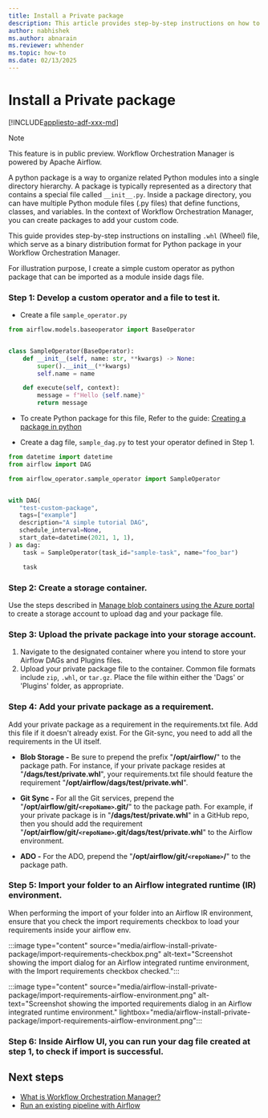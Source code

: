 ```yaml
---
title: Install a Private package
description: This article provides step-by-step instructions on how to install a private package in a Workflow Orchestration Manager runtime.
author: nabhishek
ms.author: abnarain
ms.reviewer: whhender
ms.topic: how-to
ms.date: 02/13/2025
---
```


# Install a Private package

[!INCLUDE[appliesto-adf-xxx-md](includes/appliesto-adf-xxx-md.md)]

> [!NOTE]
> This feature is in public preview. Workflow Orchestration Manager is powered by Apache Airflow.

A python package is a way to organize related Python modules into a single directory hierarchy. A package is typically represented as a directory that contains a special file called `__init__.py`. Inside a package directory, you can have multiple Python module files (.py files) that define functions, classes, and variables.
In the context of Workflow Orchestration Manager, you can create packages to add your custom code.

This guide provides step-by-step instructions on installing `.whl` (Wheel) file, which serve as a binary distribution format for Python package in your Workflow Orchestration Manager.

For illustration purpose, I create a simple custom operator as python package that can be imported as a module inside dags file.

### Step 1: Develop a custom operator and a file to test it.
- Create a file `sample_operator.py`
```python
from airflow.models.baseoperator import BaseOperator


class SampleOperator(BaseOperator):
    def __init__(self, name: str, **kwargs) -> None:
        super().__init__(**kwargs)
        self.name = name

    def execute(self, context):
        message = f"Hello {self.name}"
        return message
```

- To create Python package for this file, Refer to the guide: [Creating a package in python](https://airflow.apache.org/docs/apache-airflow/stable/administration-and-deployment/modules_management.html#creating-a-package-in-python)

- Create a dag file, `sample_dag.py` to test your operator defined in Step 1.
```python
from datetime import datetime
from airflow import DAG

from airflow_operator.sample_operator import SampleOperator


with DAG(
   "test-custom-package",
   tags=["example"]
   description="A simple tutorial DAG",
   schedule_interval=None,
   start_date=datetime(2021, 1, 1),
) as dag:
    task = SampleOperator(task_id="sample-task", name="foo_bar")

    task
```

### Step 2: Create a storage container.

Use the steps described in [Manage blob containers using the Azure portal](/azure/storage/blobs/blob-containers-portal) to create a storage account to upload dag and your package file.

### Step 3: Upload the private package into your storage account.

1. Navigate to the designated container where you intend to store your Airflow DAGs and Plugins files.
1. Upload your private package file to the container. Common file formats include `zip`, `.whl`, or `tar.gz`. Place the file within either the 'Dags' or 'Plugins' folder, as appropriate.

### Step 4: Add your private package as a requirement.

Add your private package as a requirement in the requirements.txt file. Add this file if it doesn't already exist. For the Git-sync, you need to add all the requirements in the UI itself.

- **Blob Storage -**
Be sure to prepend the prefix "**/opt/airflow/**" to the package path. For instance, if your private package resides at "**/dags/test/private.whl**", your requirements.txt file should feature the requirement "**/opt/airflow/dags/test/private.whl**".

- **Git Sync -**
For all the Git services, prepend the "**/opt/airflow/git/`<repoName>`.git/**" to the package path. For example, if your private package is in "**/dags/test/private.whl**" in a GitHub repo, then you should add the requirement "**/opt/airflow/git/`<repoName>`.git/dags/test/private.whl**" to the Airflow environment.

- **ADO -**
For the ADO, prepend the "**/opt/airflow/git/`<repoName>`/**"  to the package path.

### Step 5: Import your folder to an Airflow integrated runtime (IR) environment.

When performing the import of your folder into an Airflow IR environment, ensure that you check the import requirements checkbox to load your requirements inside your airflow env.

:::image type="content" source="media/airflow-install-private-package/import-requirements-checkbox.png" alt-text="Screenshot showing the import dialog for an Airflow integrated runtime environment, with the Import requirements checkbox checked.":::

:::image type="content" source="media/airflow-install-private-package/import-requirements-airflow-environment.png" alt-text="Screenshot showing the imported requirements dialog in an Airflow integrated runtime environment." lightbox="media/airflow-install-private-package/import-requirements-airflow-environment.png":::

### Step 6: Inside Airflow UI, you can run your dag file created at step 1, to check if import is successful.


## Next steps

- [What is Workflow Orchestration Manager?](concepts-workflow-orchestration-manager.md)
- [Run an existing pipeline with Airflow](tutorial-run-existing-pipeline-with-airflow.md)
